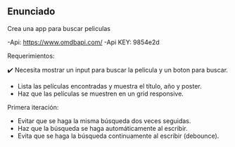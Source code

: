 ## Enunciado

Crea una app para buscar peliculas

-Api: https://www.omdbapi.com/
-Api KEY: 9854e2d

Requerimientos:

✔️ Necesita mostrar un input para buscar la pelicula y un boton para buscar.
- Lista las películas encontradas y muestra el título, año y poster.
- Haz que las películas se muestren en un grid responsive.

Primera iteración:

- Evitar que se haga la misma búsqueda dos veces seguidas.
- Haz que la búsqueda se haga automáticamente al escribir.
- Evita que se haga la búsqueda continuamente al escribir (debounce).